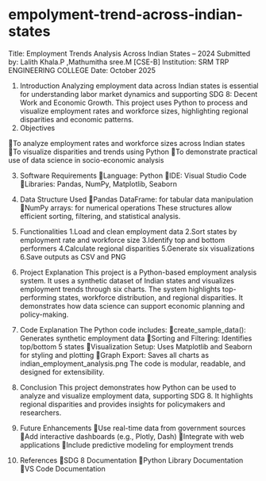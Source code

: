 # empolyment-trend-across-indian-states
Title: Employment Trends Analysis Across Indian States – 2024
Submitted by: Lalith Khala.P ,Mathumitha sree.M [CSE-B]
Institution: SRM TRP ENGINEERING COLLEGE
Date: October 2025

1. Introduction
    Analyzing employment data across Indian states is essential for understanding labor market dynamics and supporting SDG 8: Decent Work and Economic Growth. This project uses Python to process and visualize employment rates and workforce sizes, highlighting regional disparities and economic patterns.
2. Objectives

To analyze employment rates and workforce sizes across Indian states
To visualize disparities and trends using Python
To demonstrate practical use of data science in socio-economic analysis

3. Software Requirements
Language: Python
IDE: Visual Studio Code
Libraries: Pandas, NumPy, Matplotlib, Seaborn

4. Data Structure Used
Pandas DataFrame: for tabular data manipulation
NumPy arrays: for numerical operations
These structures allow efficient sorting, filtering, and statistical analysis.

5. Functionalities
1.Load and clean employment data
2.Sort states by employment rate and workforce size
3.Identify top and bottom performers
4.Calculate regional disparities
5.Generate six visualizations
6.Save outputs as CSV and PNG

6. Project Explanation
This project is a Python-based employment analysis system. It uses a synthetic dataset of Indian states and visualizes employment trends through six charts. The system highlights top-performing states, workforce distribution, and regional disparities. It demonstrates how data science can support economic planning and policy-making.
7. Code Explanation
The Python code includes:
create_sample_data(): Generates synthetic employment data
Sorting and Filtering: Identifies top/bottom 5 states
Visualization Setup: Uses Matplotlib and Seaborn for styling and plotting
Graph Export: Saves all charts as indian_employment_analysis.png
The code is modular, readable, and designed for extensibility.

8. Conclusion
This project demonstrates how Python can be used to analyze and visualize employment data, supporting SDG 8. It highlights regional disparities and provides insights for policymakers and researchers.

9. Future Enhancements
Use real-time data from government sources
Add interactive dashboards (e.g., Plotly, Dash)
Integrate with web applications
Include predictive modeling for employment trends

10. References
SDG 8 Documentation
Python Library Documentation
VS Code Documentation


 



